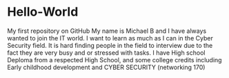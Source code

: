 # Hello-World
My first repository on GitHub
My name is Michael B and I have always wanted to join the IT world. I want to learn as much as I can in the Cyber Security field. It is hard finding people in the field to interview due to the fact they are very busy and or stressed with tasks. I have High school Deploma from a respected High School, and some college credits including Early childhood development and CYBER SECURITY (networking 170)
